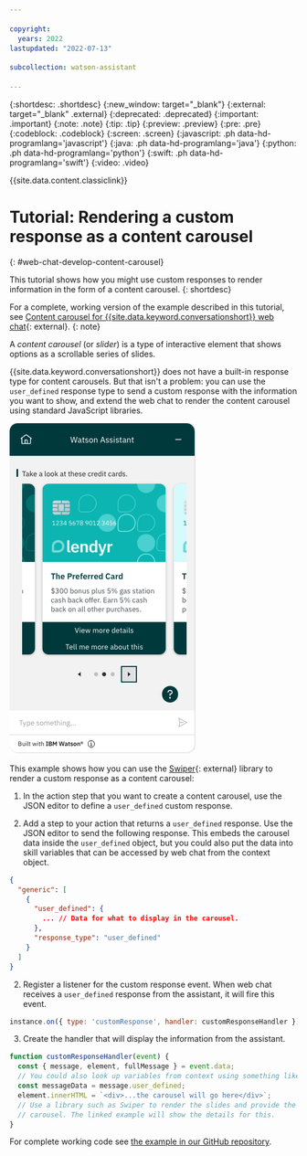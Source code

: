 ```yaml
---

copyright:
  years: 2022
lastupdated: "2022-07-13"

subcollection: watson-assistant

---
```


{:shortdesc: .shortdesc}
{:new_window: target="_blank"}
{:external: target="_blank" .external}
{:deprecated: .deprecated}
{:important: .important}
{:note: .note}
{:tip: .tip}
{:preview: .preview}
{:pre: .pre}
{:codeblock: .codeblock}
{:screen: .screen}
{:javascript: .ph data-hd-programlang='javascript'}
{:java: .ph data-hd-programlang='java'}
{:python: .ph data-hd-programlang='python'}
{:swift: .ph data-hd-programlang='swift'}
{:video: .video}

{{site.data.content.classiclink}}

# Tutorial: Rendering a custom response as a content carousel
{: #web-chat-develop-content-carousel}

This tutorial shows how you might use custom responses to render information in the form of a content carousel.
{: shortdesc}

For a complete, working version of the example described in this tutorial, see [Content carousel for {{site.data.keyword.conversationshort}} web chat](https://github.com/watson-developer-cloud/assistant-toolkit/tree/master/integrations/webchat/examples/content-carousel){: external}.
{: note}

A _content carousel_ (or _slider_) is a type of interactive element that shows options as a scrollable series of slides.

{{site.data.keyword.conversationshort}} does not have a built-in response type for content carousels. But that isn't a problem: you can use the `user_defined` response type to send a custom response with the information you want to show, and extend the web chat to render the content carousel using standard JavaScript libraries.

![Content carousel in web chat](images/web-chat-tutorial-content-carousel.png)

This example shows how you can use the [Swiper](https://swiperjs.com/){: external} library to render a custom response as a content carousel:

1. In the action step that you want to create a content carousel, use the JSON editor to define a `user_defined` custom response. 

1. Add a step to your action that returns a `user_defined` response. Use the JSON editor to send the following response. This embeds the carousel data inside the `user_defined` object, but you could also put the data into skill variables that can be accessed by web chat from the context object.
```json
{
  "generic": [
    {
      "user_defined": {
        ... // Data for what to display in the carousel.
      },
      "response_type": "user_defined"
    }
  ]
}
```
2. Register a listener for the custom response event. When web chat receives a `user_defined` response from the assistant, it will fire this event.
```javascript
instance.on({ type: 'customResponse', handler: customResponseHandler });
```
3. Create the handler that will display the information from the assistant.
```javascript
function customResponseHandler(event) {
  const { message, element, fullMessage } = event.data;
  // You could also look up variables from context using something like "fullMessage.context.skills['actions skill'].skill_variables"
  const messageData = message.user_defined;
  element.innerHTML = `<div>...the carousel will go here</div>`;
  // Use a library such as Swiper to render the slides and provide the interactive functionality for the
  // carousel. The linked example will show the details for this.
}
```

For complete working code see [the example in our GitHub repository](https://github.com/watson-developer-cloud/assistant-toolkit/tree/master/integrations/webchat/examples/content-carousel).
